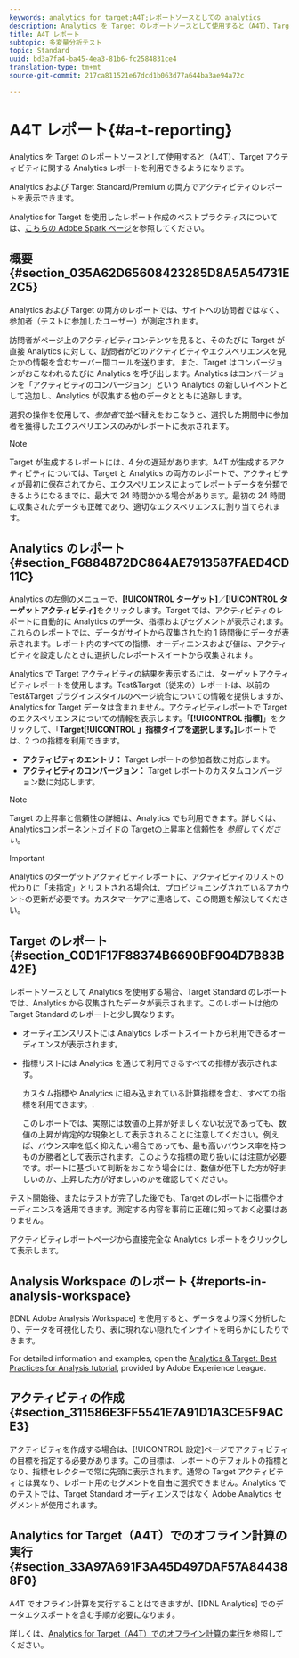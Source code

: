 ```yaml
---
keywords: analytics for target;A4T;レポートソースとしての analytics
description: Analytics を Target のレポートソースとして使用すると（A4T）、Target アクティビティに関する Analytics レポートを利用できるようになります。
title: A4T レポート
subtopic: 多変量分析テスト
topic: Standard
uuid: bd3a7fa4-ba45-4ea3-81b6-fc2584831ce4
translation-type: tm+mt
source-git-commit: 217ca811521e67dcd1b063d77a644ba3ae94a72c

---
```



# A4T レポート{#a-t-reporting}

Analytics を Target のレポートソースとして使用すると（A4T）、Target アクティビティに関する Analytics レポートを利用できるようになります。

Analytics および Target Standard/Premium の両方でアクティビティのレポートを表示できます。

Analytics for Target を使用したレポート作成のベストプラクティスについては、[こちらの Adobe Spark ページ](https://spark.adobe.com/page/Lo3Spm4oBOvwF/)を参照してください。

## 概要 {#section_035A62D65608423285D8A5A54731E2C5}

Analytics および Target の両方のレポートでは、サイトへの訪問者ではなく、参加者（テストに参加したユーザー）が測定されます。

訪問者がページ上のアクティビティコンテンツを見ると、そのたびに Target が直接 Analytics に対して、訪問者がどのアクティビティやエクスペリエンスを見たかの情報を含むサーバー間コールを送ります。また、Target はコンバージョンがおこなわれるたびに Analytics を呼び出します。Analytics はコンバージョンを「アクティビティのコンバージョン」という Analytics の新しいイベントとして追加し、Analytics が収集する他のデータとともに追跡します。

選択の操作を使用して、*参加者*&#x200B;で並べ替えをおこなうと、選択した期間中に参加者を獲得したエクスペリエンスのみがレポートに表示されます。

>[!NOTE]
>
>Target が生成するレポートには、4 分の遅延があります。A4T が生成するアクティビティについては、Target と Analytics の両方のレポートで、アクティビティが最初に保存されてから、エクスペリエンスによってレポートデータを分類できるようになるまでに、最大で 24 時間かかる場合があります。最初の 24 時間に収集されたデータも正確であり、適切なエクスペリエンスに割り当てられます。

## Analytics のレポート {#section_F6884872DC864AE7913587FAED4CD11C}

Analytics の左側のメニューで、**[!UICONTROL ターゲット]**／**[!UICONTROL ターゲットアクティビティ]**&#x200B;をクリックします。Target では、アクティビティのレポートに自動的に Analytics のデータ、指標およびセグメントが表示されます。これらのレポートでは、データがサイトから収集された約 1 時間後にデータが表示されます。レポート内のすべての指標、オーディエンスおよび値は、アクティビティを設定したときに選択したレポートスイートから収集されます。

Analytics で Target アクティビティの結果を表示するには、ターゲットアクティビティレポートを使用します。Test&amp;Target（従来の）レポートは、以前の Test&amp;Target プラグインスタイルのページ統合についての情報を提供しますが、Analytics for Target データは含まれません。アクティビティレポートで Target のエクスペリエンスについての情報を表示します。「**[!UICONTROL 指標]**」をクリックして、「**Target[!UICONTROL 」指標タイプを選択します。]**&#x200B;レポートでは、2 つの指標を利用できます。

* **アクティビティのエントリ：** Target レポートの参加者数に対応します。
* **アクティビティのコンバージョン：** Target レポートのカスタムコンバージョン数に対応します。

>[!NOTE]
>
>Target の上昇率と信頼性の詳細は、Analytics でも利用できます。詳しくは、 [Analyticsコンポーネントガイドの](https://docs.adobe.com/content/help/en/analytics/components/variables/dimensions-reports/report-target-lift-confidence.html) Targetの上昇率と信頼性を *参照してください*。

>[!IMPORTANT]
>
>Analytics のターゲットアクティビティレポートに、アクティビティのリストの代わりに「未指定」とリストされる場合は、プロビジョニングされているアカウントの更新が必要です。カスタマーケアに連絡して、この問題を解決してください。

## Target のレポート {#section_C0D1F17F88374B6690BF904D7B83B42E}

レポートソースとして Analytics を使用する場合、Target Standard のレポートでは、Analytics から収集されたデータが表示されます。このレポートは他の Target Standard のレポートと少し異なります。

* オーディエンスリストには Analytics レポートスイートから利用できるオーディエンスが表示されます。
* 指標リストには Analytics を通じて利用できるすべての指標が表示されます。

   カスタム指標や Analytics に組み込まれている計算指標を含む、すべての指標を利用できます。.

   このレポートでは、実際には数値の上昇が好ましくない状況であっても、数値の上昇が肯定的な現象として表示されることに注意してください。例えば、バウンス率を低く抑えたい場合であっても、最も高いバウンス率を持つものが勝者として表示されます。このような指標の取り扱いには注意が必要です。ポートに基づいて判断をおこなう場合には、数値が低下した方が好ましいのか、上昇した方が好ましいのかを確認してください。

テスト開始後、またはテストが完了した後でも、Target のレポートに指標やオーディエンスを適用できます。測定する内容を事前に正確に知っておく必要はありません。

アクティビティレポートページから直接完全な Analytics レポートをクリックして表示します。

## Analysis Workspace のレポート {#reports-in-analysis-workspace}

[!DNL Adobe Analysis Workspace] を使用すると、データをより深く分析したり、データを可視化したり、表に現れない隠れたインサイトを明らかにしたりできます。

For detailed information and examples, open the [Analytics &amp; Target: Best Practices for Analysis tutorial](https://spark.adobe.com/page/Lo3Spm4oBOvwF/), provided by Adobe Experience League.

## アクティビティの作成 {#section_311586E3FF5541E7A91D1A3CE5F9ACE3}

アクティビティを作成する場合は、[!UICONTROL 設定]ページでアクティビティの目標を指定する必要があります。この目標は、レポートのデフォルトの指標となり、指標セレクターで常に先頭に表示されます。通常の Target アクティビティとは異なり、レポート用のセグメントを自由に選択できません。Analytics でのテストでは、Target Standard オーディエンスではなく Adobe Analytics セグメントが使用されます。

## Analytics for Target（A4T）でのオフライン計算の実行{#section_33A97A691F3A45D497DAF57A844388F0}

A4T でオフライン計算を実行することはできますが、[!DNL Analytics] でのデータエクスポートを含む手順が必要になります。

詳しくは、[Analytics for Target（A4T）でのオフライン計算の実行](../../c-reports/conversion-rate.md#concept_0D0002A1EBDF420E9C50E2A46F36629B)を参照してください。

